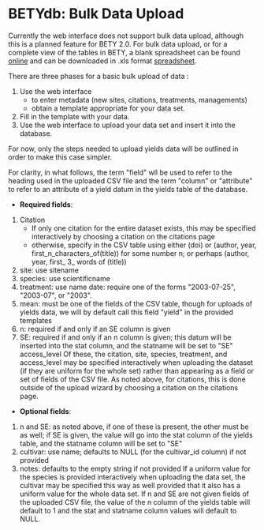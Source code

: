 #  BETYdb: Bulk Data Upload

Currently the web interface does not support bulk data upload, although this is a planned feature for BETY 2.0.
For bulk data upload, or for a complete view of the tables in BETY, a blank spreadsheet can be found
[online](https://spreadsheets0.google.com/spreadsheet/pub?hl=en&hl=en&key=0Ai_PDCcY5g2JdFN1UDJJdjNsZk9RM0Z6bnFDdlQ0clE&output=html) and can be downloaded in .xls format [spreadsheet](https://spreadsheets0.google.com/spreadsheet/pub?hl=en&hl=en&key=0Ai_PDCcY5g2JdFN1UDJJdjNsZk9RM0Z6bnFDdlQ0clE&output=xls).
 
There are three phases for a basic bulk upload of data : 

1. Use the web interface 
    * to enter metadata (new sites, citations, treatments, managements)
    * obtain a template appropriate for your data set.
2. Fill in the template with your data. 
3. Use the web interface to upload your data set and insert it into the database.

For now, only the steps needed to upload yields data will be outlined in order to make this case simpler. 

For clarity, in what follows, the term "field" wll be used to refer to the heading used in the uploaded CSV file and the term "column" or "attribute" to refer to an attribute of a yield datum in the yields table of the database. 

* **Required fields**:

1. Citation
    * If only one citation for the entire dataset exists, this may be specified interactively by choosing a citation on the citations page 
    * otherwise, specify in the CSV table using either (doi) or (author, year, first_n_characters_of(title)) for some number n; or perhaps (author, year, first_ 3_ words of (title)) 
2. site: use sitename 
3. species: use scientificname 
4. treatment: use name date: require one of the forms "2003-07-25", "2003-07", or "2003". 
5. mean: must be one of the fields of the CSV table, though for uploads of yields data, we will by default call this field "yield" in the provided templates
6. n: required if and only if an SE column is given 
7. SE: required if and only if an n column is given; this datum will be inserted into the stat column, and the statname will be set to "SE" access_level 
Of these, the citation, site, species, treatment, and access_level may be specified interactively when uploading the dataset (if they are uniform for the whole set) rather than appearing as a field or set of fields of the CSV file. As noted above, for citations, this is done outside of the upload wizard by choosing a citation on the citations page.  

* **Optional fields**:

1. n and SE: as noted above, if one of these is present, the other must be as well; if SE is given, the value will go into the stat column of the yields table, and the statname column will be set to "SE" 
2. cultivar: use name; defaults to NULL (for the cultivar_id column) if not provided 
3. notes: defaults to the empty string if not provided 
If a uniform value for the species is provided interactively when uploading the data set, the cultivar may be specified this way as well provided that it also has a uniform value for the whole data set. If n and SE are not given fields of the uploaded CSV file, the value of the n column of the yields table will default to 1 and the stat and statname column values will default to NULL. 
